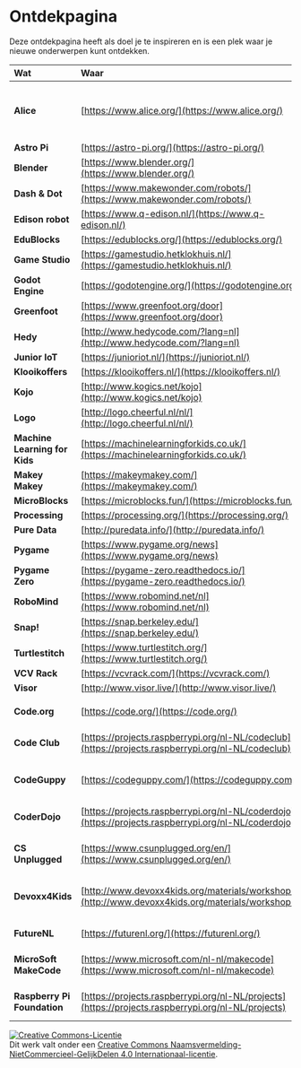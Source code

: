 # Ontdekpagina

Deze ontdekpagina heeft als doel je te inspireren en is een plek waar je nieuwe onderwerpen kunt ontdekken.

| **Wat** | **Waar** | **Beschrijving** |
| :--- | :--- | :--- |
| **Alice** | [https://www.alice.org/](https://www.alice.org/) | Een blok-gebaseerde programmeertaal om animaties, interactieve verhalen en eenvoudige 3D-spellen te maken. |
| **Astro Pi** | [https://astro-pi.org/](https://astro-pi.org/) | 
| **Blender** | [https://www.blender.org/](https://www.blender.org/) | 
| **Dash & Dot** | [https://www.makewonder.com/robots/](https://www.makewonder.com/robots/) | 
| **Edison robot** | [https://www.q-edison.nl/](https://www.q-edison.nl/) | 
| **EduBlocks** | [https://edublocks.org/](https://edublocks.org/) | 
| **Game Studio** | [https://gamestudio.hetklokhuis.nl/](https://gamestudio.hetklokhuis.nl/) | 
| **Godot Engine** | [https://godotengine.org/](https://godotengine.org/) | 
| **Greenfoot** | [https://www.greenfoot.org/door](https://www.greenfoot.org/door) | 
| **Hedy** | [http://www.hedycode.com/?lang=nl](http://www.hedycode.com/?lang=nl) | 
| **Junior IoT** | [https://junioriot.nl/](https://junioriot.nl/) | 
| **Klooikoffers** | [https://klooikoffers.nl/](https://klooikoffers.nl/) | 
| **Kojo** | [http://www.kogics.net/kojo](http://www.kogics.net/kojo) | 
| **Logo** | [http://logo.cheerful.nl/nl/](http://logo.cheerful.nl/nl/) | 
| **Machine Learning for Kids** | [https://machinelearningforkids.co.uk/](https://machinelearningforkids.co.uk/) | 
| **Makey Makey** | [https://makeymakey.com/](https://makeymakey.com/) | 
| **MicroBlocks** | [https://microblocks.fun/](https://microblocks.fun/) | 
| **Processing** | [https://processing.org/](https://processing.org/) | 
| **Pure Data** | [http://puredata.info/](http://puredata.info/) | 
| **Pygame** | [https://www.pygame.org/news](https://www.pygame.org/news) | 
| **Pygame Zero** | [https://pygame-zero.readthedocs.io/](https://pygame-zero.readthedocs.io/) | 
| **RoboMind** | [https://www.robomind.net/nl](https://www.robomind.net/nl) | 
| **Snap!** | [https://snap.berkeley.edu/](https://snap.berkeley.edu/) | 
| **Turtlestitch** | [https://www.turtlestitch.org/](https://www.turtlestitch.org/) | 
| **VCV Rack** | [https://vcvrack.com/](https://vcvrack.com/) | 
| **Visor** | [http://www.visor.live/](http://www.visor.live/) | 
| | | | |
| **Code.org** | [https://code.org/](https://code.org/) | Cursussen en activiteiten om te leren programmeren. |
| **Code Club** | [https://projects.raspberrypi.org/nl-NL/codeclub](https://projects.raspberrypi.org/nl-NL/codeclub) | Alle naar het Nederlands vertaalde Code Club-opdrachten. |
| **CodeGuppy** | [https://codeguppy.com/](https://codeguppy.com/) | Cursussen om te leren programmeren in JavaScript. |
| **CoderDojo** | [https://projects.raspberrypi.org/nl-NL/coderdojo](https://projects.raspberrypi.org/nl-NL/coderdojo) | Alle naar het Nederlands vertaalde CoderDojo-opdrachten. |
| **CS Unplugged** | [https://www.csunplugged.org/en/](https://www.csunplugged.org/en/) | Opdrachten om te leren programmeren met en zonder computer. |
| **Devoxx4Kids** | [http://www.devoxx4kids.org/materials/workshops/](http://www.devoxx4kids.org/materials/workshops/) | Verwijzingen naar een hoop leuke onderwerpen om te leren programmeren en met robots te werken. |
| **FutureNL** | [https://futurenl.org/](https://futurenl.org/) | Lesmateriaal om digitale vaardigheden aan te leren. |
| **MicroSoft MakeCode** | [https://www.microsoft.com/nl-nl/makecode](https://www.microsoft.com/nl-nl/makecode) | Maak kennis met informatica en ontwikkel je programmeervaardigheden. |
| **Raspberry Pi Foundation** | [https://projects.raspberrypi.org/nl-NL/projects](https://projects.raspberrypi.org/nl-NL/projects) | Alle naar het Nederlands vertaalde Raspberry Pi-opdrachten. |


<a rel="license" href="http://creativecommons.org/licenses/by-nc-sa/4.0/"><img alt="Creative Commons-Licentie" style="border-width:0" src="https://i.creativecommons.org/l/by-nc-sa/4.0/88x31.png" /></a><br />Dit werk valt onder een <a rel="license" href="http://creativecommons.org/licenses/by-nc-sa/4.0/deed.nl">Creative Commons Naamsvermelding-NietCommercieel-GelijkDelen 4.0 Internationaal-licentie</a>.

